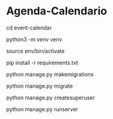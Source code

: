 # Agenda-Calendario

cd event-calendar

python3 -m venv venv

source env/bin/activate

pip install -r requirements.txt

python manage.py makemigrations

python manage.py migrate

python manage.py createsuperuser

python manage.py runserver

